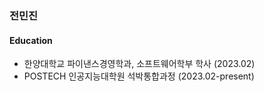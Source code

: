 ### 전민진

#### Education

- 한양대학교 파이낸스경영학과, 소프트웨어학부 학사 (2023.02)
- POSTECH 인공지능대학원 석박통합과정 (2023.02-present)
